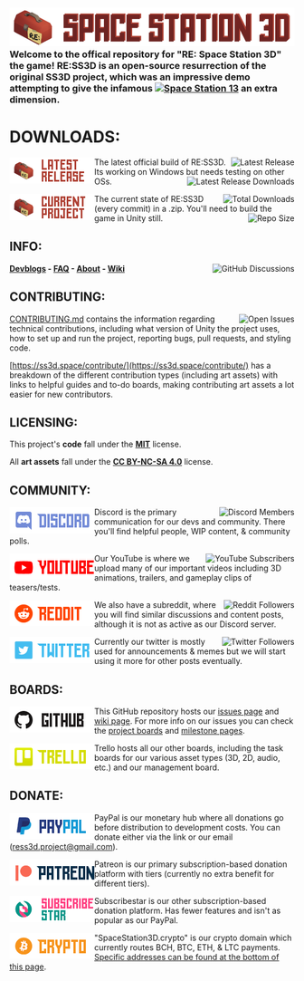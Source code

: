 ### ![SS3D](Documents/Images/RESPACESTATION3D.png) Welcome to the offical repository for "RE: Space Station 3D" the game! RE:SS3D is an open-source resurrection of the original SS3D project, which was an impressive demo attempting to give the infamous [<img src="https://img.shields.io/badge/Space%20Station-13-red?style=flat-square" alt="Space Station 13">](https://spacestation13.com/) an extra dimension.

# DOWNLOADS:

[<img src="Documents/Images/latestrelease.png" alt="Latest Release" width="150" align="left">](https://ss3d.space/download/)

[<img src="https://img.shields.io/github/v/release/RE-SS3D/SS3D?label=Latest-Release&style=plastic&color=9cf" alt="Latest Release" align="right">](https://github.com/RE-SS3D/SS3D/releases/latest)The latest official build of RE:SS3D. Its working on Windows but needs testing on other OSs.[<img src="https://img.shields.io/github/downloads/RE-SS3D/SS3D/latest/total?label=Downloads%20%28Latest-Release%29&style=plastic&color=blue" alt="Latest Release Downloads" align="right">](https://github.com/RE-SS3D/SS3D/releases/latest)

[<img src="Documents/Images/currentproject.png" alt="Current Project" width="150" align="left">](https://github.com/RE-SS3D/SS3D/archive/master.zip)

[<img src="https://img.shields.io/github/downloads/RE-SS3D/SS3D/total?label=Downloads%20%28Total%29&style=plastic&color=blue" alt="Total Downloads" align="right">](https://github.com/RE-SS3D/SS3D/releases)The current state of RE:SS3D (every commit) in a .zip. You'll need to build the game in Unity still.[<img src="https://img.shields.io/github/repo-size/RE-SS3D/SS3D?color=gold&label=Repository%20Size&style=plastic" alt="Repo Size" align="right">](https://github.com/RE-SS3D/SS3D)

## INFO:

[<img src="https://img.shields.io/github/discussions/RE-SS3D/SS3D?color=blueviolet&label=Discussions&style=plastic" alt="GitHub Discussions" align="right">](https://github.com/CleverRaven/Cataclysm-DDA/discussions)**[Devblogs](https://ss3d.space/devblog/) - [FAQ](https://ss3d.space/faq/) - [About](https://ss3d.space/about/) - [Wiki](https://github.com/RE-SS3D/SS3D/wiki)**

## CONTRIBUTING:

[<img src="https://img.shields.io/discord/483813139633143808?label=Members&style=social&color=green&logo=discord" alt="Open Issues" align="right">](https://github.com/RE-SS3D/SS3D/issues)[CONTRIBUTING.md](Documents/CONTRIBUTING.md) contains the information regarding technical contributions, including what version of Unity the project uses, how to set up and run the project, reporting bugs, pull requests, and styling code.

[https://ss3d.space/contribute/](https://ss3d.space/contribute/) has a breakdown of the different contribution types (including art assets) with links to helpful guides and to-do boards, making contributing art assets a lot easier for new contributors.

## LICENSING:

This project's **code** fall under the **[MIT](Documents/LICENSE-CODE.md)** license.

All **art assets** fall under the **[CC BY-NC-SA 4.0](Documents/LICENSE-ASSETS.md)** license.

## COMMUNITY:

[<img src="Documents/Images/discord.png" alt="Discord" width="150" align="left">](https://discord.gg/Z3sPhyS)

[<img src="https://img.shields.io/discord/483813139633143808?label=Members&style=social&logo=discord" alt="Discord Members" align="right">](https://discord.gg/Z3sPhyS)Discord is the primary communication for our devs and community. There you'll find helpful people, WIP content, & community polls.

[<img src="Documents/Images/youtube.png" alt="YouTube" width="150" align="left">](https://www.youtube.com/channel/UCJT-bVqDOYfyxF3oxECceZg)

[<img src="https://img.shields.io/youtube/channel/subscribers/UCJT-bVqDOYfyxF3oxECceZg?label=Subscribers&style=social" alt="YouTube Subscribers" align="right">](https://www.youtube.com/channel/UCJT-bVqDOYfyxF3oxECceZg)Our YouTube is where we upload many of our important videos including 3D animations, trailers, and gameplay clips of teasers/tests.

[<img src="Documents/Images/reddit.png" alt="Reddit" width="150" align="left">](https://www.reddit.com/r/RESS3D/)

[<img src="https://img.shields.io/reddit/subreddit-subscribers/RESS3D?label=Subscribers&style=social" alt="Reddit Followers" align="right">](https://www.reddit.com/r/RESS3D/)We also have a subreddit, where you will find similar discussions and content posts, although it is not as active as our Discord server.

[<img src="Documents/Images/Twitter.png" alt="Twitter" width="150" align="left">](https://twitter.com/SpaceStation3D)

[<img src="https://img.shields.io/twitter/follow/SpaceStation3D?label=Followers&style=social" alt="Twitter Followers" align="right">](https://twitter.com/SpaceStation3D)Currently our twitter is mostly used for announcements & memes but we will start using it more for other posts eventually.

## BOARDS:

[<img src="Documents/Images/github.png" alt="github" width="150" align="left">](https://github.com/RE-SS3D/SS3D/projects)

This GitHub repository hosts our [issues page](https://github.com/RE-SS3D/SS3D/issues) and [wiki page](https://github.com/RE-SS3D/SS3D/wiki). For more info on our issues you can check the [project boards](https://github.com/RE-SS3D/SS3D/projects) and [milestone pages](https://github.com/RE-SS3D/SS3D/milestones).

[<img src="Documents/Images/trello.png" alt="Trello" width="150" align="left">](https://trello.com/ress3d)

Trello hosts all our other boards, including the task boards for our various asset types (3D, 2D, audio, etc.) and our management board.

## DONATE:

[<img src="Documents/Images/paypal.png" alt="PayPal" width="150" align="left">](https://www.paypal.me/SpaceStation3D)

PayPal is our monetary hub where all donations go before distribution to development costs. You can donate either via the link or our email (ress3d.project@gmail.com).

[<img src="Documents/Images/patreon.png" alt="Patreon" width="150" align="left">](https://www.patreon.com/ss3d)

Patreon is our primary subscription-based donation platform with tiers (currently no extra benefit for different tiers).

[<img src="Documents/Images/subscribestar.png" alt="SubscribeStar" width="150" align="left">](https://www.subscribestar.com/space-station-3d)

Subscribestar is our other subscription-based donation platform. Has fewer features and isn't as popular as our PayPal.

<img src="Documents/Images/crypto.png" alt="Crypto" width="150" align="left">

"SpaceStation3D.crypto" is our crypto domain which currently routes BCH, BTC, ETH, & LTC payments. [Specific addresses can be found at the bottom of this page](https://github.com/RE-SS3D/SS3D/wiki/Sites-&-Resources).
